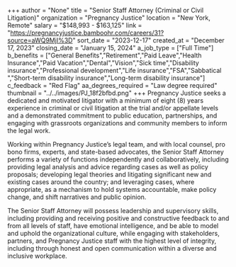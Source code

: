 +++
author = "None"
title = "Senior Staff Attorney (Criminal or Civil Litigation)"
organization = "Pregnancy Justice"
location = "New York, Remote"
salary = "$148,993 - $163,125"
link = "https://pregnancyjustice.bamboohr.com/careers/31?source=aWQ9MjI%3D"
sort_date = "2023-12-17"
created_at = "December 17, 2023"
closing_date = "January 15, 2024"
a_job_type = ["Full Time"]
b_benefits = ["General Benefits","Retirement","Paid Leave","Health Insurance","Paid Vacation","Dental","Vision","Sick time","Disability insurance","Professional development","Life insurance","FSA","Sabbatical ","Short-term disability insurance","Long-term disability insurance"]
c_feedback = "Red Flag"
aa_degrees_required = "Law degree required"
thumbnail = "../../images/PJ_18f2bfbd.png"
+++
Pregnancy Justice seeks a dedicated and motivated litigator with a minimum of eight (8) years experience in criminal or civil litigation at the trial and/or appellate levels and a demonstrated commitment to public education, partnerships, and engaging with grassroots organizations and community members to inform the legal work.

Working within Pregnancy Justice’s legal team, and with local counsel, pro bono firms, experts, and state-based advocates, the Senior Staff Attorney performs a variety of functions independently and collaboratively, including providing legal analysis and advice regarding cases as well as policy proposals; developing legal theories and litigating significant new and existing cases around the country; and leveraging cases, where appropriate, as a mechanism to hold systems accountable, make policy change, and shift narratives and public opinion. 

The Senior Staff Attorney will possess leadership and supervisory skills, including providing and receiving positive and constructive feedback to and from all levels of staff, have emotional intelligence, and be able to model and uphold the organizational culture, while engaging with stakeholders, partners, and Pregnancy Justice staff with the highest level of integrity, including through honest and open communication within a diverse and inclusive workplace. 